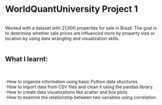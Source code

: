<h1>WorldQuantUniversity Project 1</h1><br>
Worked with a dataset with 21,000 properties for sale in Brazil. The goal is to determine whether sale prices are influenced more by property size or location by using data wrangling and visualization skills.
<br>
<br>
<h2>What I learnt:</h2>
<br>
<br>
-How to organize information using basic Python data structures.<br>
-How to import data from CSV files and clean it using the pandas library.<br>
-How to create data visualizations like scatter and box plots.<br>
-How to examine the relationship between two variables using correlation.<br>
